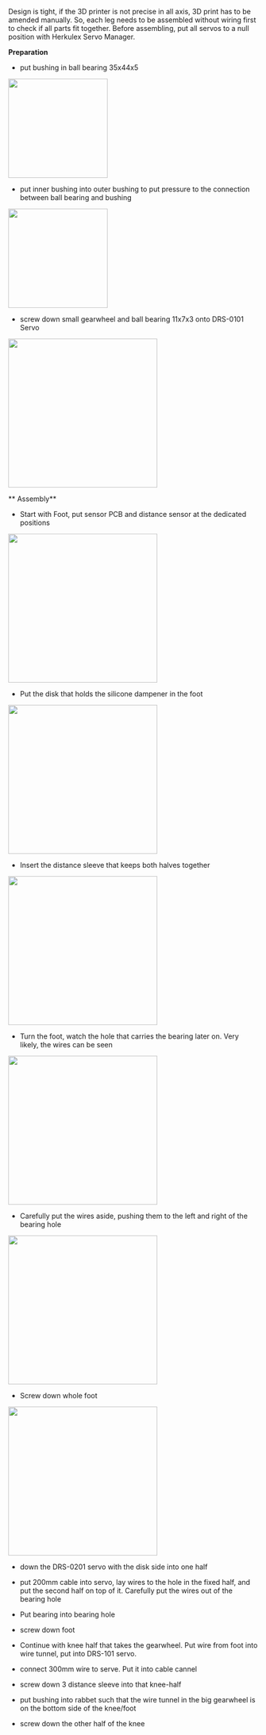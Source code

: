 Design is tight, if the 3D printer is not precise in all axis,  3D print has to be amended manually. So, each leg needs to be assembled without wiring first to check if all parts fit together.
Before assembling, put all servos to a null position with Herkulex Servo Manager.

**Preparation**

* put bushing in ball bearing 35x44x5
<img width=200 src="../images/put-outer-bushing-into-bearing.jpg"/> 

* put inner bushing into outer bushing to put pressure to the connection between ball bearing and bushing
<img width=200 src="../images/put-inner-bushing-into-outer-bushing.jpg"/> 

* screw down small gearwheel and ball bearing 11x7x3 onto DRS-0101 Servo

<img width=300 src="../images/put-small-gearwheel-on-knee-servo.jpg"/> 

** Assembly**

* Start with Foot, put sensor PCB and distance sensor at the dedicated positions
<img width=300 src="../images/wire-servo-and-sensor-in-foot.jpg"/> 

* Put the disk that holds the silicone dampener in the foot
<img width=300 src="../images/put-dampener-disk-in-foot.jpg"/> 

* Insert  the distance sleeve that keeps both halves together 
<img width=300 src="../images/insert-distance-sleeve-into-foot.jpg"/> 

* Turn the foot, watch  the hole that carries the bearing later on. Very likely, the wires can be seen
<img width=300 src="../images/see-wires-in-bearing-hole-in-foot"/> 

* Carefully put the wires aside, pushing them to the left and right of the bearing hole
<img width=300 src="../images/put-wires-away-from-bearing-in-foot.jpg"/> 

* Screw down whole foot
<img width=300 src="../images/foot-done.jpg.jpg"/> 


* down the DRS-0201 servo with the disk side  into one half
* put 200mm cable into servo, lay wires to the hole in the fixed half, and put the second half on top of it. Carefully put the wires out of the bearing hole
* Put bearing into bearing hole
* screw down foot

* Continue with knee half that takes the gearwheel. Put wire from foot into wire tunnel, put into DRS-101 servo.
* connect 300mm wire to serve. Put it into cable cannel
* screw down 3 distance sleeve into that knee-half
* put bushing into rabbet such that the wire tunnel in the big gearwheel is on the bottom side of the knee/foot
* screw down the other half of the knee


